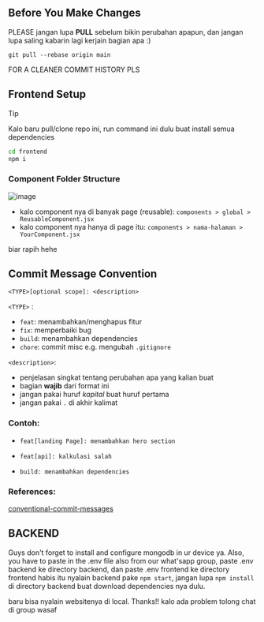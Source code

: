## Before You Make Changes

PLEASE jangan lupa **PULL** sebelum bikin perubahan apapun, dan jangan lupa saling kabarin lagi kerjain bagian apa :)

```
git pull --rebase origin main
```
FOR A CLEANER COMMIT HISTORY PLS
## Frontend Setup

> [!TIP]
> Kalo baru pull/clone repo ini, run command ini dulu buat install semua dependencies

```bash
cd frontend
npm i
```

### Component Folder Structure

![image](https://github.com/user-attachments/assets/529231c0-94dc-436d-bc04-e1b331794343)

* kalo component nya di banyak page (reusable): `components > global > ReusableComponent.jsx`
* kalo component nya hanya di page itu: `components > nama-halaman > YourComponent.jsx`

biar rapih hehe

## Commit Message Convention

```
<TYPE>[optional scope]: <description>
```

`<TYPE>` : 
  - `feat`: menambahkan/menghapus fitur
  - `fix`: memperbaiki bug
  - `build`: menambahkan dependencies
  - `chore`: commit misc e.g. mengubah `.gitignore`

`<description>`:
  - penjelasan singkat tentang perubahan apa yang kalian buat
  - bagian **wajib** dari format ini
  - jangan pakai huruf _kapital_ buat huruf pertama
  - jangan pakai `.` di akhir kalimat

### Contoh: 

* ```
  feat[landing Page]: menambahkan hero section
  ```
* ```
  feat[api]: kalkulasi salah
  ```
* ```
  build: menambahkan dependencies
  ```

### References:

[conventional-commit-messages](https://gist.github.com/qoomon/5dfcdf8eec66a051ecd85625518cfd13)


## BACKEND 
Guys don't forget to install and configure mongodb in ur device ya. Also, you have to paste in the .env file also from our what'sapp group, paste .env backend ke directory backend, dan paste .env frontend ke directory frontend habis itu nyalain backend pake ```npm start```,
jangan lupa ``` npm install ``` di directory backend buat download dependencies nya dulu.

baru bisa nyalain websitenya di local. Thanks!! kalo ada problem tolong chat di group wasaf

